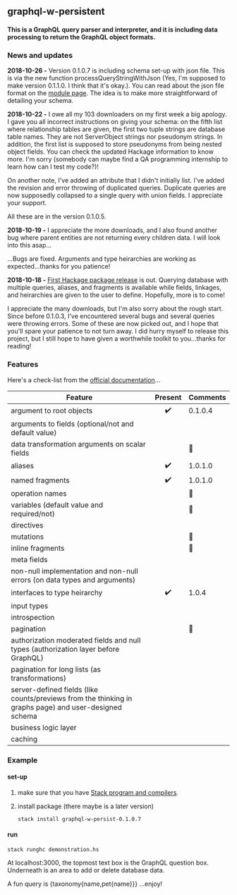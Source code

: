 ## graphql-w-persistent
#### This is a GraphQL query parser and interpreter, and it is including data processing to return the GraphQL object formats.


### News and updates

**2018-10-26 -** Version 0.1.0.7 is including schema set-up with json file. This is via the new function processQueryStringWithJson (Yes, I'm supposed to make version 0.1.1.0. I think that it's okay.). You can read about the json file format on the [module page](http://hackage.haskell.org/package/graphql-w-persistent-0.1.0.7/docs/GraphQL.html "GraphQL module"). The idea is to make more straightforward of detailing your schema.

**2018-10-22 -** I owe all my 103 downloaders on my first week a big apology. I gave you all incorrect instructions on giving your schema: on the fifth list where relationship tables are given, the first two tuple strings are database table names. They are not ServerObject strings nor pseudonym strings. In addition, the first list is supposed to store pseudonyms from being nested object fields. You can check the updated Hackage information to know more. I'm sorry (somebody can maybe find a QA programming internship to learn how can I test my code?)!

On another note, I've added an attribute that I didn't initially list. I've added the revision and error throwing of duplicated queries. Duplicate queries are now supposedly collapsed to a single query with union fields. I appreciate your support.

All these are in the version 0.1.0.5.

**2018-10-19 -** I appreciate the more downloads, and I also found another bug where parent entities are not returning every children data. I will look into this asap...

...Bugs are fixed. Arguments and type heirarchies are working as expected...thanks for you patience!

**2018-10-18 -** [First Hackage package release](https://hackage.haskell.org/package/graphql-w-persistent "graphql-w-persistent") is out. Querying database with multiple queries, aliases, and fragments is available while fields, linkages, and heirarchies are given to the user to define. Hopefully, more is to come!

I appreciate the many downloads, but I'm also sorry about the rough start. Since before 0.1.0.3, I've encountered several bugs and several queries were throwing errors. Some of these are now picked out, and I hope that you'll spare your patience to not turn away. I did hurry myself to release this project, but I still hope to have given a worthwhile toolkit to you...thanks for reading!

### Features

Here's a check-list from the [official documentation](https://graphql.github.io/)...

| Feature  | Present | Comments |
|----------|:-------:|----------|
| argument to root objects | :heavy_check_mark: | 0.1.0.4 |
| arguments to fields (optional/not and default value) | | |
| data transformation arguments on scalar fields | | :thought_balloon: |
| aliases | :heavy_check_mark: | 1.0.1.0 |
| named fragments | :heavy_check_mark: | 1.0.1.0 |
| operation names | | :thought_balloon: |
| variables (default value and required/not) | | :thought_balloon: |
| directives | | |
| mutations  | | :thought_balloon: |
| inline fragments | | :thought_balloon: |
| meta fields | | |
| non-null implementation and non-null errors (on data types and arguments) | | |
| interfaces to type heirarchy | :heavy_check_mark: | 1.0.4 |
| input types | | |
| introspection | | |
| pagination | | :thought_balloon: |
| authorization moderated fields and null types (authorization layer before GraphQL) | | |
| pagination for long lists (as transformations) | | |
| server-defined fields (like counts/previews from the thinking in graphs page) and user-designed schema | | |
| business logic layer | | |
| caching | | |

### Example

#### set-up

1. make sure that you have [Stack program and compilers](https://haskell-lang.org/get-started).

2. install package (there maybe is a later version)

    ```
    stack install graphql-w-persist-0.1.0.7
    ```

#### run

```
stack runghc demonstration.hs
```

At localhost:3000, the topmost text box is the GraphQL question box. Underneath is an area to add or delete database data.

A fun query is {taxonomy{name,pet{name}}} ...enjoy!